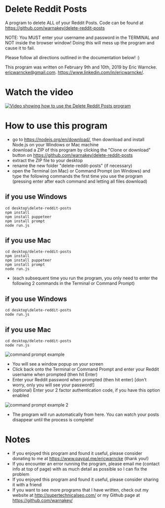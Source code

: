 # Delete Reddit Posts
A program to delete ALL of your Reddit Posts. Code can be found at https://github.com/warnakey/delete-reddit-posts

NOTE: You MUST enter your username and password in the TERMINAL and NOT inside the browser window! Doing this will mess up the program and cause it to fail. 

Please follow all directions outlined in the documentation below! :)

This program was written on February 9th and 10th, 2019 by Eric Warncke. ericwarncke@gmail.com. https://www.linkedin.com/in/ericwarncke/. 

# Watch the video
[![Video showing how to use the Delete Reddit Posts program](https://i.imgur.com/2Bhksxf.jpg)](https://www.youtube.com/watch?v=FAw0pPt0UKQ)

# How to use this program

- go to https://nodejs.org/en/download/, then download and install Node.js on your Windows or Mac machine
- download a ZIP of this program by clicking the "Clone or download" button on https://github.com/warnakey/delete-reddit-posts
- extract the ZIP file to your desktop
- rename the new folder "delete-reddit-posts" (if necessary)
- open the Terminal (on Mac) or Command Prompt (on Windows) and type the following commands the first time you use the program (pressing enter after each command and letting all files download)
## if you use Windows
```
cd desktop\delete-reddit-posts
npm install
npm install puppeteer
npm install prompt
node run.js
```
## if you use Mac
```
cd desktop/delete-reddit-posts
npm install
npm install puppeteer
npm install prompt
node run.js
```
- (each subsequent time you run the program, you only need to enter the following 2 commands in the Terminal or Command Prompt)
## if you use Windows
```
cd desktop\delete-reddit-posts
node run.js
```
## if you use Mac
```
cd desktop/delete-reddit-posts
node run.js
```
![command prompt example](https://i.imgur.com/aXbLpbV.png)

- You will see a window popup on your screen
- Click back onto the Terminal or Command Prompt and enter your Reddit username when prompted (then hit Enter)
- Enter your Reddit password when prompted (then hit enter) [don't worry, only you will see your password!]
- (optional) Enter your 2 factor authentication code, if you have this option enabled

![command prompt example 2](https://i.imgur.com/Xsztpxa.png)

- The program will run automatically from here. You can watch your posts disappear until the process is complete!

# Notes

- If you enjoyed this program and found it useful, please consider donating to me at https://www.paypal.me/ericwarncke (thank you!)
- If you encounter an error running the program, please email me (contact info at top of page) with as much detail as possible so I can fix the problem
- If you enjoyed this program and found it useful, please consider sharing it with a friend
- If you want to see more programs that I have written, check out my website at http://supertechnicalseo.com/ or my Github page at https://github.com/warnakey/
